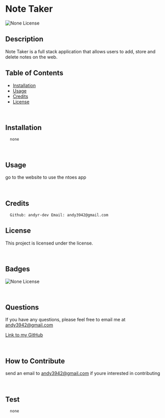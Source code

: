 # Note Taker
  
  ![None License](https://img.shields.io/badge/license-None-blueviolet)
  
  ## Description
  
  Note Taker is a full stack application that allows users to add, store and delete notes on the web.
   <br/>

  ## Table of Contents
  
  - [Installation](#installation)
  - [Usage](#usage)
  - [Credits](#credits)
  - [License](#license)

  <br/>
  
  ## Installation

      none

  
  <br/>

  ## Usage

  go to the website <website name here> to use the ntoes app

  <br/>
  
  ## Credits

      Github: andyr-dev Email: andy3942@gmail.com
  
  ## License

  This project is licensed under the  license.
  
  <br/>

  ## Badges

  ![None License](https://img.shields.io/badge/license-None-blueviolet)  

  <br/>
  
  ## Questions

  If you have any questions, please feel free to email me at andy3942@gmail.com

  [Link to my GitHub](https://github.com/andyr-dev/)
  
  <br/>

  ## How to Contribute

  send an email to andy3942@gmail.com if youre interested in contributing

  <br/>
  
  ## Test
      none
